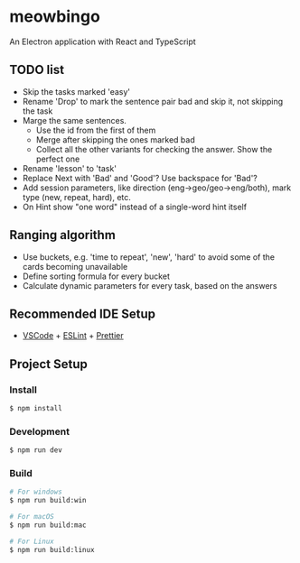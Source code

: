 # meowbingo

An Electron application with React and TypeScript

## TODO list

- Skip the tasks marked 'easy'
- Rename 'Drop' to mark the sentence pair bad and skip it, not skipping the task
- Marge the same sentences.
  - Use the id from the first of them
  - Merge after skipping the ones marked bad
  - Collect all the other variants for checking the answer. Show the perfect one
- Rename 'lesson' to 'task'
- Replace Next with 'Bad' and 'Good'? Use backspace for 'Bad'?
- Add session parameters, like direction (eng->geo/geo->eng/both), mark type (new, repeat, hard), etc.
- On Hint show "one word" instead of a single-word hint itself

## Ranging algorithm

- Use buckets, e.g. 'time to repeat', 'new', 'hard' to avoid some of the cards becoming unavailable
- Define sorting formula for every bucket
- Calculate dynamic parameters for every task, based on the answers

## Recommended IDE Setup

- [VSCode](https://code.visualstudio.com/) + [ESLint](https://marketplace.visualstudio.com/items?itemName=dbaeumer.vscode-eslint) + [Prettier](https://marketplace.visualstudio.com/items?itemName=esbenp.prettier-vscode)

## Project Setup

### Install

```bash
$ npm install
```

### Development

```bash
$ npm run dev
```

### Build

```bash
# For windows
$ npm run build:win

# For macOS
$ npm run build:mac

# For Linux
$ npm run build:linux
```
